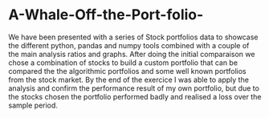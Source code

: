 # A-Whale-Off-the-Port-folio-
We have been presented with a series of Stock portfolios data to showcase the different python, pandas and numpy tools combined with a couple of the main analysis ratios and graphs.
After doing the initial comparaison we chose a combination of stocks to build a custom portfolio that can be compared the the algorithmic portfolios and some well known portfolios from the stock market.
By the end of the exercice I was able to apply the analysis and confirm the performance result of my own portfolio, but due to the stocks chosen the portfolio performed badly and realised a loss over the sample period.
